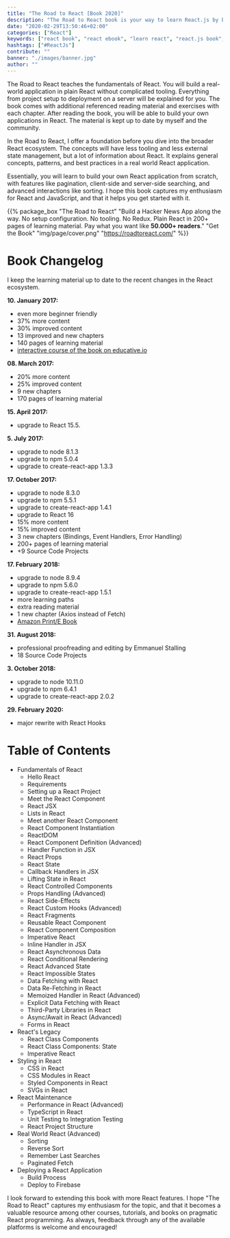 ```yaml
---
title: "The Road to React [Book 2020]"
description: "The Road to React book is your way to learn React.js by building a real world application. It's a huge tutorial where you will learn all the fundamentals in plain React before you dive into more advanced topics in React with Redux. Along the way, you will learn everything about JavaScript ES6 ..."
date: "2020-02-29T13:50:46+02:00"
categories: ["React"]
keywords: ["react book", "react ebook", "learn react", "react.js book", "react js book"]
hashtags: ["#ReactJs"]
contribute: ""
banner: "./images/banner.jpg"
author: ""
---
```


<Sponsorship />

The Road to React teaches the fundamentals of React. You will build a real-world application in plain React without complicated tooling. Everything from project setup to deployment on a server will be explained for you. The book comes with additional referenced reading material and exercises with each chapter. After reading the book, you will be able to build your own applications in React. The material is kept up to date by myself and the community.

In the Road to React, I offer a foundation before you dive into the broader React ecosystem. The concepts will have less tooling and less external state management, but a lot of information about React. It explains general concepts, patterns, and best practices in a real world React application.

Essentially, you will learn to build your own React application from scratch, with features like pagination, client-side and server-side searching, and advanced interactions like sorting. I hope this book captures my enthusiasm for React and JavaScript, and that it helps you get started with it.

{{% package_box "The Road to React" "Build a Hacker News App along the way. No setup configuration. No tooling. No Redux. Plain React in 200+ pages of learning material. Pay what you want like <strong>50.000+ readers</strong>." "Get the Book" "img/page/cover.png" "https://roadtoreact.com/" %}}

# Book Changelog

I keep the learning material up to date to the recent changes in the React ecosystem.

**10. January 2017:**

* even more beginner friendly
* 37% more content
* 30% improved content
* 13 improved and new chapters
* 140 pages of learning material
* [interactive course of the book on educative.io](https://www.educative.io/collection/5740745361195008/5676830073815040)

**08. March 2017:**

* 20% more content
* 25% improved content
* 9 new chapters
* 170 pages of learning material

**15. April 2017:**

* upgrade to React 15.5.

**5. July 2017:**

* upgrade to node 8.1.3
* upgrade to npm 5.0.4
* upgrade to create-react-app 1.3.3

**17. October 2017:**

* upgrade to node 8.3.0
* upgrade to npm 5.5.1
* upgrade to create-react-app 1.4.1
* upgrade to React 16
* 15% more content
* 15% improved content
* 3 new chapters (Bindings, Event Handlers, Error Handling)
* 200+ pages of learning material
* +9 Source Code Projects

**17. February 2018:**

* upgrade to node 8.9.4
* upgrade to npm 5.6.0
* upgrade to create-react-app 1.5.1
* more learning paths
* extra reading material
* 1 new chapter (Axios instead of Fetch)
* [Amazon Print/E Book](https://amzn.to/2QY2ONp)

**31. August 2018:**

* professional proofreading and editing by Emmanuel Stalling
* 18 Source Code Projects

**3. October 2018:**

* upgrade to node 10.11.0
* upgrade to npm 6.4.1
* upgrade to create-react-app 2.0.2

**29. February 2020:**

* major rewrite with React Hooks

# Table of Contents

* Fundamentals of React
  * Hello React
  * Requirements
  * Setting up a React Project
  * Meet the React Component
  * React JSX
  * Lists in React
  * Meet another React Component
  * React Component Instantiation
  * ReactDOM
  * React Component Definition (Advanced)
  * Handler Function in JSX
  * React Props
  * React State
  * Callback Handlers in JSX
  * Lifting State in React
  * React Controlled Components
  * Props Handling (Advanced)
  * React Side-Effects
  * React Custom Hooks (Advanced)
  * React Fragments
  * Reusable React Component
  * React Component Composition
  * Imperative React
  * Inline Handler in JSX
  * React Asynchronous Data
  * React Conditional Rendering
  * React Advanced State
  * React Impossible States
  * Data Fetching with React
  * Data Re-Fetching in React
  * Memoized Handler in React (Advanced)
  * Explicit Data Fetching with React
  * Third-Party Libraries in React
  * Async/Await in React (Advanced)
  * Forms in React
* React's Legacy
  * React Class Components
  * React Class Components: State
  * Imperative React
* Styling in React
  * CSS in React
  * CSS Modules in React
  * Styled Components in React
  * SVGs in React
* React Maintenance
  * Performance in React (Advanced)
  * TypeScript in React
  * Unit Testing to Integration Testing
  * React Project Structure
* Real World React (Advanced)
  * Sorting
  * Reverse Sort
  * Remember Last Searches
  * Paginated Fetch
* Deploying a React Application
  * Build Process
  * Deploy to Firebase

<Divider />

I look forward to extending this book with more React features. I hope "The Road to React" captures my enthusiasm for the topic, and that it becomes a valuable resource among other courses, tutorials, and books on pragmatic React programming. As always, feedback through any of the available platforms is welcome and encouraged!